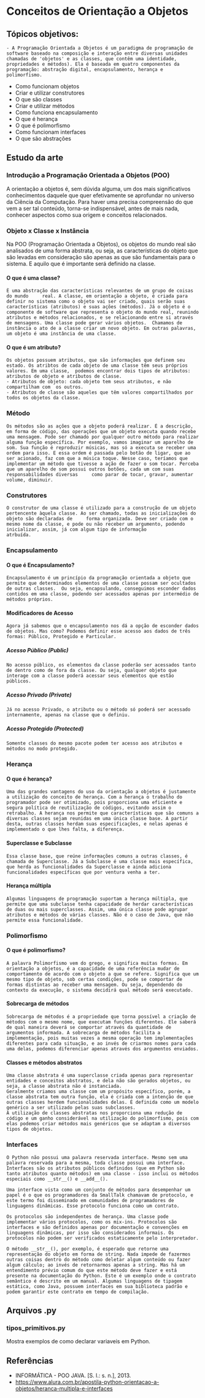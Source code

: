 # Conceitos de Orientação a Objetos

## Tópicos objetivos:
    - A Programação Orientada a Objetos é um paradigma de programação de software baseado na composição e interação entre diversas unidades chamadas de 'objetos' e as classes, que contêm uma identidade, propriedades e métodos). Ela é baseada em quatro componentes da programação: abstração digital, encapsulamento, herança e polimorfismo.
   - Como funcionam objetos
   - Criar e utilizar construtores
   - O que são classes
   - Criar e utilizar métodos
   - Como funciona encapsulamento
   - O que é herança
   - O que é polimorfismo
   - Como funcionam interfaces
   - O que são abstrações

## Estudo da arte

### Introdução a Programação Orientada a Objetos (POO)
A orientação a objetos é, sem dúvida alguma, um dos mais significativos conhecimentos daquele que quer efetivamente se aprofundar no universo da Ciência da Computação. Para haver uma precisa compreensão do que vem a ser tal conteúdo, torna-se indispensável, antes de mais nada, conhecer aspectos como sua origem e conceitos relacionados.

### Objeto x Classe x Instância
Na POO (Programação Orientada a Objetos), os objetos do mundo real são analisados de uma forma abstrata, ou seja, as características do objeto que são levadas em consideração são apenas as que são fundamentais para o sistema. E aquilo que é importante será definido na classe.

#### O que é uma classe?
    É uma abstração das características relevantes de um grupo de coisas do mundo     real. A classe, em orientação a objeto, é criada para definir no sistema como o objeto vai ser criado, quais serão suas características (atributos) e suas ações (métodos). Já o objeto é o componente de software que representa o objeto do mundo real, reunindo atributos e métodos relacionados, e se relacionando entre si através de mensagens. Uma classe pode gerar vários objetos.  Chamamos de instância o ato de a classe criar um novo objeto. Em outras palavras, um objeto é uma instância de uma classe.

#### O que é um atributo?
    Os objetos possuem atributos, que são informações que definem seu estado. Os atribtos de cada objeto de uma classe têm seus próprios valores. Em uma classe,  podemos encontrar dois tipos de atributos: atributos de objeto e atributos de classe. 
    - Atributos de objeto: cada objeto tem seus atributos, e não compartilham com  os outros. 
    - Atributos de classe são aqueles que têm valores compartilhados por todos os objetos da classe.

### Método
    Os métodos são as ações que a objeto poderá realizar. É a descrição, em forma de código, das operações que um objeto executa quando recebe uma mensagem. Pode ser chamado por qualquer outro método para realizar alguma função específica. Por exemplo, vamos imaginar um aparelho de som. Sua função é reproduzir músicas, mas só a executa se receber uma ordem para isso. E essa ordem é passada pelo botão de ligar, que ao ser acionado, faz com que a música toque. Nesse caso, teríamos que implementar um método que tivesse a ação de fazer o som tocar. Perceba que um aparelho de som possui outros botões, cada um com suas responsabilidades diversas     como parar de tocar, gravar, aumentar volume, diminuir. 

### Construtores
    O construtor de uma classe é utilizado para a construção de um objeto pertencente àquela classe. Ao ser chamado, todas as inicializações do objeto são declaradas de     forma organizada. Deve ser criado com o mesmo nome da classe, e pode ou não receber um argumento, podendo inicializar, assim, já com algum tipo de informação 
    atrbuída.

### Encapsulamento
#### O que é Encapsulamento?
    Encapsulamento é um princípio da programação orientada a objeto que permite que determinados elementos de uma classe possam ser ocultados de outras classes.  Ou seja, encapsulando, conseguimos esconder dados contidos em uma classe, podendo ser acessados apenas por intermédio de métodos próprios.

#### Modificadores de Acesso
    Agora já sabemos que o encapsulamento nos dá a opção de esconder dados de objetos. Mas como? Podemos definir esse acesso aos dados de três formas: Público, Protegido e Particular.

##### Acesso Público (Public)
    No acesso público, os elementos da classe poderão ser acessados tanto de dentro como de fora da classe. Ou seja, qualquer objeto que interage com a classe poderá acessar seus elementos que estão públicos. 

##### Acesso Privado (Private)
    Já no acesso Privado, o atributo ou o método só poderá ser acessado internamente, apenas na classe que o definiu.

##### Acesso Protegido (Protected)
    Somente classes do mesmo pacote podem ter acesso aos atributos e métodos no modo protegido.

### Herança
#### O que é herança?
    Uma das grandes vantagens do uso da orientação a objetos é justamente a utilização do conceito de herança. Com a herança o trabalho do programador pode ser otimizado, pois proporciona uma eficiente e segura política de reutilização de códigos, evitando assim o retrabalho. A herança nos permite que características que são comuns a diversas classes sejam reunidas em uma única classe base. A partir desta, outras classes herdam suas especificações, e nelas apenas é implementado o que lhes falta, a diferença.

####  Superclasse e Subclasse
    Essa classe base, que reúne informações comuns a outras classes, é chamada de Superclasse. Já a Subclasse é uma classe mais específica, que herda as funcionalidades da Superclasse e ainda adiciona funcionalidades específicas que por ventura venha a ter.

####  Herança múltipla
    Algumas linguagens de programação suportam a herança múltipla, que permite que uma subclasse tenha capacidade de herdar características de duas ou mais superclasses. Assim, uma única classe pode agrupar atributos e métodos de várias classes. Não é o caso de Java, que não permite essa funcionalidade.

### Polimorfismo
#### O que é polimorfismo?
    A palavra Polimorfismo vem do grego, e significa muitas formas. Em orientação a objetos, é a capacidade de uma referência mudar de comportamento de acordo com o objeto a que se refere. Significa que um mesmo tipo de objeto, sob certas condições, pode se comportar de formas distintas ao receber uma mensagem. Ou seja, dependendo do contexto da execução, o sistema decidirá qual método será executado.

#### Sobrecarga de métodos
    Sobrecarga de métodos é a propriedade que torna possível a criação de métodos com o mesmo nome, que executam funções diferentes. Ele saberá de qual maneira deverá se comportar através da quantidade de argumentos informada. A sobrecarga de métodos facilita a implementação, pois muitas vezes a mesma operação tem implementações diferentes para cada situação, e ao invés de criarmos nomes para cada uma delas, podemos diferenciar apenas através dos argumentos enviados.

#### Classes e métodos abstratos
    Uma classe abstrata é uma superclasse criada apenas para representar entidades e conceitos abstratos, e dela não são gerados objetos, ou seja, a classe abstrata não é instanciada. 
    Geralmente criamos uma classe com um propósito específico, porém, a classe abstrata tem outra função, ela é criada com a intenção de que outras classes herdem funcionalidades delas. É definida como um modelo genérico a ser utilizado pelas suas subclasses.
    A utilização de classes abstratas nos proporciona uma redução de código e um ganho considerável na utilização do polimorfismo, pois com elas podemos criar métodos mais genéricos que se adaptam a diversos tipos de objetos.

### Interfaces
    O Python não possui uma palavra reservada interface. Mesmo sem uma palavra reservada para a mesma, toda classe possui uma interface. Interfaces são os atributos públicos definidos (que em Python são tanto atributos quanto métodos) em uma classe - isso inclui os métodos especiais como __str__() e __add__().

    Uma interface vista como um conjunto de métodos para desempenhar um papel é o que os programadores da SmallTalk chamavam de protocolo, e este termo foi disseminado em comunidades de programadores de linguagens dinâmicas. Esse protocolo funciona como um contrato.

    Os protocolos são independentes de herança. Uma classe pode implementar vários protocolos, como os mix-ins. Protocolos são interfaces e são definidos apenas por documentação e convenções em linguagens dinâmicas, por isso são considerados informais. Os protocolos não podem ser verificados estaticamente pelo interpretador.

    O método __str__(), por exemplo, é esperado que retorne uma representação do objeto em forma de string. Nada impede de fazermos outras coisas dentro do método como deletar algum conteúdo ou fazer algum cálculo; ao invés de retornarmos apenas a string. Mas há um entendimento prévio comum do que este método deve fazer e está presente na documentação do Python. Este é um exemplo onde o contrato semântico é descrito em um manual. Algumas linguagens de tipagem estática, como Java, possuem interfaces em sua biblioteca padrão e podem garantir este contrato em tempo de compilação.

## Arquivos .py
### tipos_primitivos.py
Mostra exemplos de como declarar variaveis em Python.

## Referências
- INFORMÁTICA - POO JAVA. [S. l.: s. n.], 2013.
- https://www.alura.com.br/apostila-python-orientacao-a-objetos/heranca-multipla-e-interfaces